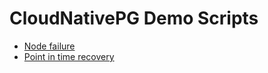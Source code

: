 # CloudNativePG Demo Scripts

- [Node failure](03_node_failure/)
- [Point in time recovery](04_pitr/)
